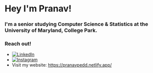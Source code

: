 # Hey I'm Pranav!
### I'm a senior studying Computer Science & Statistics at the University of Maryland, College Park.
### Reach out!
- [![LinkedIn](https://img.shields.io/badge/-LinkedIn-0A66C2?style=flat&logo=linkedin&logoColor=white)](https://www.linkedin.com/in/pranavpedd/)
- [![Instagram](https://img.shields.io/badge/-Instagram-E4405F?style=flat&logo=instagram&logoColor=white)](https://www.instagram.com/pranavpedd)
- Visit my website: https://pranavpedd.netlify.app/
